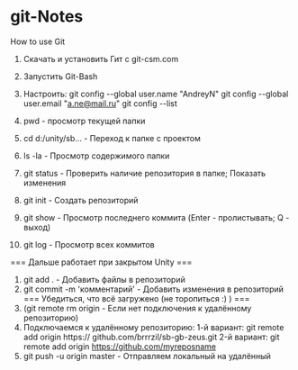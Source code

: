 # git-Notes
How to use Git
1. Скачать и установить Гит с git-csm.com
2. Запустить Git-Bash
3. Настроить:   git config --global user.name "AndreyN"
                git config --global user.email "a.ne@mail.ru"
                git config --list

1. pwd - просмотр текущей папки
2. cd d:/unity/sb... - Переход к папке с проектом
3. ls -la - Просмотр содержимого папки
4. git status - Проверить наличие репозитория в папке; Показать изменения
5. git init - Создать репозиторий
6. git show - Просмотр последнего коммита (Enter - пролистывать; Q - выход)
7. git log - Просмотр всех коммитов

=== Дальше работает при закрытом Unity ===

1. git add . - Добавить файлы в репозиторий
2. git commit -m 'комментарий' - Добавить изменения в репозиторий
=== Убедиться, что всё загружено (не торопиться :) ) ===
3. (git remote rm origin - Если нет подключения к удалённому репозиторию)
4. Подключаемся к удалённому репозиторию:
    1-й вариант: git remote add origin https:// github.com/brrrzil/sb-gb-zeus.git
    2-й вариант: git remote add origin https://github.com/myreposname
5. git push -u origin master - Отправляем локальный на удалённый
